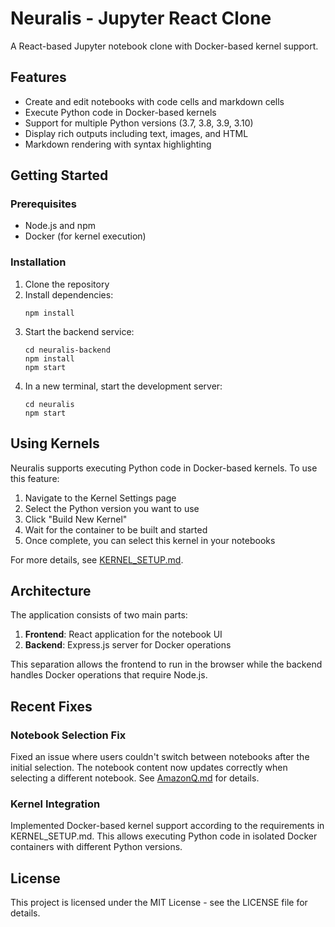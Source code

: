 # Neuralis - Jupyter React Clone

A React-based Jupyter notebook clone with Docker-based kernel support.

## Features

- Create and edit notebooks with code cells and markdown cells
- Execute Python code in Docker-based kernels
- Support for multiple Python versions (3.7, 3.8, 3.9, 3.10)
- Display rich outputs including text, images, and HTML
- Markdown rendering with syntax highlighting

## Getting Started

### Prerequisites

- Node.js and npm
- Docker (for kernel execution)

### Installation

1. Clone the repository
2. Install dependencies:
   ```
   npm install
   ```
3. Start the backend service:
   ```
   cd neuralis-backend
   npm install
   npm start
   ```
4. In a new terminal, start the development server:
   ```
   cd neuralis
   npm start
   ```

## Using Kernels

Neuralis supports executing Python code in Docker-based kernels. To use this feature:

1. Navigate to the Kernel Settings page
2. Select the Python version you want to use
3. Click "Build New Kernel"
4. Wait for the container to be built and started
5. Once complete, you can select this kernel in your notebooks

For more details, see [KERNEL_SETUP.md](./KERNEL_SETUP.md).

## Architecture

The application consists of two main parts:

1. **Frontend**: React application for the notebook UI
2. **Backend**: Express.js server for Docker operations

This separation allows the frontend to run in the browser while the backend handles Docker operations that require Node.js.

## Recent Fixes

### Notebook Selection Fix

Fixed an issue where users couldn't switch between notebooks after the initial selection. The notebook content now updates correctly when selecting a different notebook. See [AmazonQ.md](./AmazonQ.md) for details.

### Kernel Integration

Implemented Docker-based kernel support according to the requirements in KERNEL_SETUP.md. This allows executing Python code in isolated Docker containers with different Python versions.

## License

This project is licensed under the MIT License - see the LICENSE file for details.
